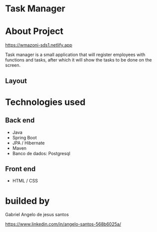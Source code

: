 # Task Manager


# About Project

https://wmazoni-sds1.netlify.app

Task manager is a small application that will register employees with functions and tasks, after which it will show the tasks to be done on the screen.




## Layout



# Technologies used

## Back end
- Java
- Spring Boot
- JPA / Hibernate
- Maven
- Banco de dados: Postgresql
  
## Front end
- HTML / CSS 

# builded by

Gabriel Angelo de jesus santos

https://www.linkedin.com/in/angelo-santos-568b6025a/
